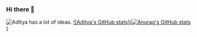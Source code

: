### Hi there 👋

![Aditya has a lot of ideas.](https://res.cloudinary.com/nitk/image/upload/c_scale,h_785,w_1450/v1620844223/Screenshot_2021-05-12_at_11.51.44_PM_fh3u0l.png)
[![Aditya's GitHub stats](![Anurag's GitHub stats](https://github-readme-stats.vercel.app/api?username=adityaofficial10&show_icons=true&theme=radical))](https://github.com/anuraghazra/github-readme-stats)
